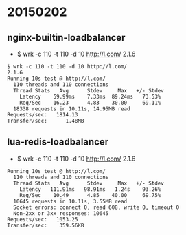 # 20150202
## nginx-builtin-loadbalancer
- $ wrk -c 110 -t 110 -d 10 http://l.com/                                                 2.1.6
```
$ wrk -c 110 -t 110 -d 10 http://l.com/                                                 2.1.6
Running 10s test @ http://l.com/
  110 threads and 110 connections
  Thread Stats   Avg      Stdev     Max   +/- Stdev
    Latency    59.99ms    7.33ms  89.24ms   73.53%
    Req/Sec    16.23      4.83    30.00     69.11%
  18338 requests in 10.11s, 14.95MB read
Requests/sec:   1814.13
Transfer/sec:      1.48MB
```

## lua-redis-loadbalancer
- $ wrk -c 110 -t 110 -d 10 http://l.com/                                                 2.1.6
```
Running 10s test @ http://l.com/
  110 threads and 110 connections
  Thread Stats   Avg      Stdev     Max   +/- Stdev
    Latency   111.91ms   98.91ms   1.24s    93.26%
    Req/Sec    10.49      4.85    40.00     69.75%
  10645 requests in 10.11s, 3.55MB read
  Socket errors: connect 0, read 608, write 0, timeout 0
  Non-2xx or 3xx responses: 10645
Requests/sec:   1053.25
Transfer/sec:    359.56KB
```